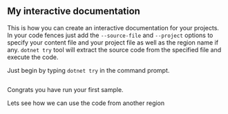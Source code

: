## My interactive documentation

This is how you can create an interactive documentation for your projects. In your code fences just add the `--source-file` and `--project` options to specify your content file and your project file as well as the region name if any. `dotnet try` tool will extract the source code from the specified file and execute the code. 

Just begin by typing `dotnet try` in the command prompt.

```cs --source-file ./Program.cs --project ./Microsoft.DotNet.Try.Template.csproj --region HelloWorld
```

Congrats you have run your first sample.

Lets see how we can use the code from another region

```cs --source-file ./Program.cs --project ./Microsoft.DotNet.Try.Template.csproj --region DateTime
```